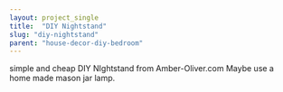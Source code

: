 ```yaml
---
layout: project_single
title:  "DIY Nightstand"
slug: "diy-nightstand"
parent: "house-decor-diy-bedroom"
---
```

simple and cheap DIY NIghtstand from Amber-Oliver.com Maybe use a home made mason jar lamp.